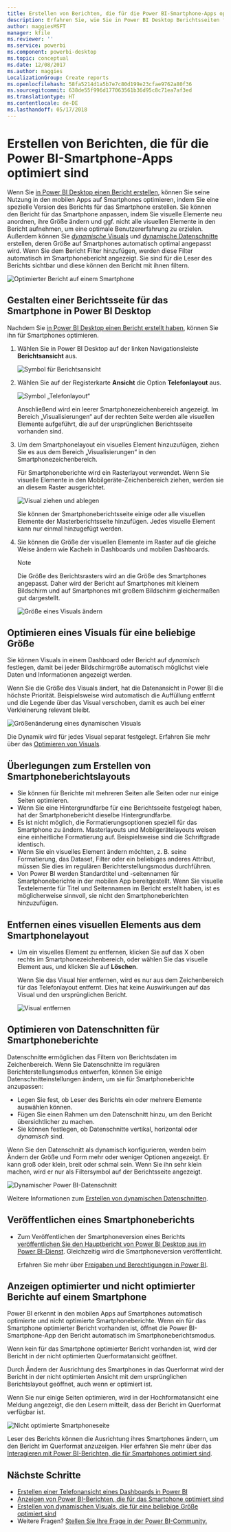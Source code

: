 ```yaml
---
title: Erstellen von Berichten, die für die Power BI-Smartphone-Apps optimiert sind
description: Erfahren Sie, wie Sie in Power BI Desktop Berichtsseiten für die Power BI-Smartphone-Apps optimieren.
author: maggiesMSFT
manager: kfile
ms.reviewer: ''
ms.service: powerbi
ms.component: powerbi-desktop
ms.topic: conceptual
ms.date: 12/08/2017
ms.author: maggies
LocalizationGroup: Create reports
ms.openlocfilehash: 58fa5214d1a5b7e7c80d199e23cfae9762a80f36
ms.sourcegitcommit: 638de55f996d177063561b36d95c8c71ea7af3ed
ms.translationtype: HT
ms.contentlocale: de-DE
ms.lasthandoff: 05/17/2018
---
```

# <a name="create-reports-optimized-for-the-power-bi-phone-apps"></a>Erstellen von Berichten, die für die Power BI-Smartphone-Apps optimiert sind
Wenn Sie [in Power BI Desktop einen Bericht erstellen](desktop-report-view.md), können Sie seine Nutzung in den mobilen Apps auf Smartphones optimieren, indem Sie eine spezielle Version des Berichts für das Smartphone erstellen. Sie können den Bericht für das Smartphone anpassen, indem Sie visuelle Elemente neu anordnen, ihre Größe ändern und ggf. nicht alle visuellen Elemente in den Bericht aufnehmen, um eine optimale Benutzererfahrung zu erzielen. Außerdem können Sie [*dynamische* Visuals](#optimize-a-visual-for-any-size) und [dynamische Datenschnitte](#enhance-slicers-to-to-work-well-in-phone-reports) erstellen, deren Größe auf Smartphones automatisch optimal angepasst wird. Wenn Sie dem Bericht Filter hinzufügen, werden diese Filter automatisch im Smartphonebericht angezeigt. Sie sind für die Leser des Berichts sichtbar und diese können den Bericht mit ihnen filtern.

![Optimierter Bericht auf einem Smartphone](media/desktop-create-phone-report/07-power-bi-phone-report-portrait.png)

## <a name="lay-out-a-report-page-for-the-phone-in-power-bi-desktop"></a>Gestalten einer Berichtsseite für das Smartphone in Power BI Desktop
Nachdem Sie [in Power BI Desktop einen Bericht erstellt haben](desktop-report-view.md), können Sie ihn für Smartphones optimieren.

1. Wählen Sie in Power BI Desktop auf der linken Navigationsleiste **Berichtsansicht** aus.
   
    ![Symbol für Berichtsansicht](media/desktop-create-phone-report/pbi_reportviewinpbidesigner_changeview.png)
2. Wählen Sie auf der Registerkarte **Ansicht** die Option **Telefonlayout** aus.  
   
    ![Symbol „Telefonlayout“](media/desktop-create-phone-report/power-bi-phone-layout-icon.png)
   
    Anschließend wird ein leerer Smartphonezeichenbereich angezeigt. Im Bereich „Visualisierungen“ auf der rechten Seite werden alle visuellen Elemente aufgeführt, die auf der ursprünglichen Berichtsseite vorhanden sind.
3. Um dem Smartphonelayout ein visuelles Element hinzuzufügen, ziehen Sie es aus dem Bereich „Visualisierungen“ in den Smartphonezeichenbereich.
   
    Für Smartphoneberichte wird ein Rasterlayout verwendet. Wenn Sie visuelle Elemente in den Mobilgeräte-Zeichenbereich ziehen, werden sie an diesem Raster ausgerichtet.
   
    ![Visual ziehen und ablegen](media/desktop-create-phone-report/02_dragging_and_droping_a_vis.gif)
   
    Sie können der Smartphoneberichtsseite einige oder alle visuellen Elemente der Masterberichtsseite hinzufügen. Jedes visuelle Element kann nur einmal hinzugefügt werden.
4. Sie können die Größe der visuellen Elemente im Raster auf die gleiche Weise ändern wie Kacheln in Dashboards und mobilen Dashboards.
   
   > [!NOTE]
   > Die Größe des Berichtsrasters wird an die Größe des Smartphones angepasst. Daher wird der Bericht auf Smartphones mit kleinem Bildschirm und auf Smartphones mit großem Bildschirm gleichermaßen gut dargestellt.
   > 
   > 
   
   ![Größe eines Visuals ändern](media/desktop-create-phone-report/03_resizing_a_viz_to_grid.gif)

## <a name="optimize-a-visual-for-any-size"></a>Optimieren eines Visuals für eine beliebige Größe
Sie können Visuals in einem Dashboard oder Bericht auf *dynamisch* festlegen, damit bei jeder Bildschirmgröße automatisch möglichst viele Daten und Informationen angezeigt werden. 

Wenn Sie die Größe des Visuals ändert, hat die Datenansicht in Power BI die höchste Priorität. Beispielsweise wird automatisch die Auffüllung entfernt und die Legende über das Visual verschoben, damit es auch bei einer Verkleinerung relevant bleibt.

![Größenänderung eines dynamischen Visuals](media/desktop-create-phone-report/power-bi-responsive-visual.gif)

Die Dynamik wird für jedes Visual separat festgelegt. Erfahren Sie mehr über das [Optimieren von Visuals](desktop-create-responsive-visuals.md).

## <a name="considerations-when-creating-phone-report-layouts"></a>Überlegungen zum Erstellen von Smartphoneberichtslayouts
* Sie können für Berichte mit mehreren Seiten alle Seiten oder nur einige Seiten optimieren. 
* Wenn Sie eine Hintergrundfarbe für eine Berichtsseite festgelegt haben, hat der Smartphonebericht dieselbe Hintergrundfarbe.
* Es ist nicht möglich, die Formatierungsoptionen speziell für das Smartphone zu ändern. Masterlayouts und Mobilgerätelayouts weisen eine einheitliche Formatierung auf. Beispielsweise sind die Schriftgrade identisch.
* Wenn Sie ein visuelles Element ändern möchten, z. B. seine Formatierung, das Dataset, Filter oder ein beliebiges anderes Attribut, müssen Sie dies im regulären Berichterstellungsmodus durchführen.
* Von Power BI werden Standardtitel und -seitennamen für Smartphoneberichte in der mobilen App bereitgestellt. Wenn Sie visuelle Textelemente für Titel und Seitennamen im Bericht erstellt haben, ist es möglicherweise sinnvoll, sie nicht den Smartphoneberichten hinzuzufügen.     

## <a name="remove-a-visual-from-the-phone-layout"></a>Entfernen eines visuellen Elements aus dem Smartphonelayout
* Um ein visuelles Element zu entfernen, klicken Sie auf das X oben rechts im Smartphonezeichenbereich, oder wählen Sie das visuelle Element aus, und klicken Sie auf **Löschen**.
  
   Wenn Sie das Visual hier entfernen, wird es nur aus dem Zeichenbereich für das Telefonlayout entfernt. Dies hat keine Auswirkungen auf das Visual und den ursprünglichen Bericht.
  
   ![Visual entfernen](media/desktop-create-phone-report/05_removing_a_vis.gif)

## <a name="enhance-slicers-to-to-work-well-in-phone-reports"></a>Optimieren von Datenschnitten für Smartphoneberichte
Datenschnitte ermöglichen das Filtern von Berichtsdaten im Zeichenbereich. Wenn Sie Datenschnitte im regulären Berichterstellungsmodus entwerfen, können Sie einige Datenschnitteinstellungen ändern, um sie für Smartphoneberichte anzupassen:

* Legen Sie fest, ob Leser des Berichts ein oder mehrere Elemente auswählen können.
* Fügen Sie einen Rahmen um den Datenschnitt hinzu, um den Bericht übersichtlicher zu machen.
* Sie können festlegen, ob Datenschnitte vertikal, horizontal oder *dynamisch* sind. 

Wenn Sie den Datenschnitt als dynamisch konfigurieren, werden beim Ändern der Größe und Form mehr oder weniger Optionen angezeigt. Er kann groß oder klein, breit oder schmal sein. Wenn Sie ihn sehr klein machen, wird er nur als Filtersymbol auf der Berichtsseite angezeigt. 

![Dynamischer Power BI-Datenschnitt](media/desktop-create-phone-report/power-bi-slicer-2-rows.png)

Weitere Informationen zum [Erstellen von dynamischen Datenschnitten](power-bi-slicer-filter-responsive.md).

## <a name="publish-a-phone-report"></a>Veröffentlichen eines Smartphoneberichts
* Zum Veröffentlichen der Smartphoneversion eines Berichts [veröffentlichen Sie den Hauptbericht von Power BI Desktop aus im Power BI-Dienst](desktop-upload-desktop-files.md). Gleichzeitig wird die Smartphoneversion veröffentlicht.
  
    Erfahren Sie mehr über [Freigaben und Berechtigungen in Power BI](service-how-to-collaborate-distribute-dashboards-reports.md).

## <a name="view-optimized-and-unoptimized-reports-on-a-phone"></a>Anzeigen optimierter und nicht optimierter Berichte auf einem Smartphone
Power BI erkennt in den mobilen Apps auf Smartphones automatisch optimierte und nicht optimierte Smartphoneberichte. Wenn ein für das Smartphone optimierter Bericht vorhanden ist, öffnet die Power BI-Smartphone-App den Bericht automatisch im Smartphoneberichtsmodus.

Wenn kein für das Smartphone optimierter Bericht vorhanden ist, wird der Bericht in der nicht optimierten Querformatansicht geöffnet.  

Durch Ändern der Ausrichtung des Smartphones in das Querformat wird der Bericht in der nicht optimierten Ansicht mit dem ursprünglichen Berichtslayout geöffnet, auch wenn er optimiert ist.

Wenn Sie nur einige Seiten optimieren, wird in der Hochformatansicht eine Meldung angezeigt, die den Lesern mitteilt, dass der Bericht im Querformat verfügbar ist.

![Nicht optimierte Smartphoneseite](media/desktop-create-phone-report/06-power-bi-phone-report-page-not-optimized.png)

Leser des Berichts können die Ausrichtung ihres Smartphones ändern, um den Bericht im Querformat anzuzeigen. Hier erfahren Sie mehr über das [Interagieren mit Power BI-Berichten, die für Smartphones optimiert sind](mobile-apps-view-phone-report.md).

## <a name="next-steps"></a>Nächste Schritte
* [Erstellen einer Telefonansicht eines Dashboards in Power BI](service-create-dashboard-mobile-phone-view.md)
* [Anzeigen von Power BI-Berichten, die für das Smartphone optimiert sind](mobile-apps-view-phone-report.md)
* [Erstellen von dynamischen Visuals, die für eine beliebige Größe optimiert sind](desktop-create-responsive-visuals.md)
* Weitere Fragen? [Stellen Sie Ihre Frage in der Power BI-Community.](http://community.powerbi.com/)

